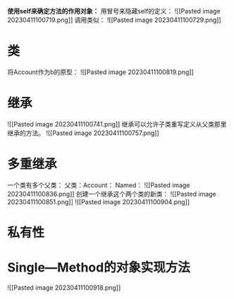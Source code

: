 **使用self来确定方法的作用对象：**
用冒号来隐藏self的定义：
![[Pasted image 20230411100719.png]]
调用类似：
![[Pasted image 20230411100729.png]]
# 类
将Account作为b的原型：
![[Pasted image 20230411100819.png]]
# 继承
![[Pasted image 20230411100741.png]]
继承可以允许子类重写定义从父类那里继承的方法。
![[Pasted image 20230411100757.png]]
# 多重继承
一个类有多个父类：
父类：Account：
Named：
![[Pasted image 20230411100836.png]]
创建一个继承这个两个类的新类：
![[Pasted image 20230411100851.png]]
![[Pasted image 20230411100904.png]]
# 私有性
# Single—Method的对象实现方法
![[Pasted image 20230411100918.png]]